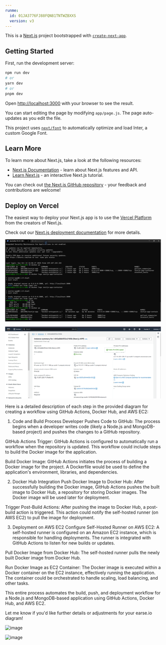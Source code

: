 ```yaml
---
runme:
  id: 01JA3776FJ88FQN81TNTWZBXXS
  version: v3
---
```


This is a [Next.js](https://nextjs.org/) project bootstrapped with [`create-next-app`](https://github.com/vercel/next.js/tree/canary/packages/create-next-app).

## Getting Started

First, run the development server:

```bash {"id":"01JA3776FJ88FQN81TNQAF0SGE"}
npm run dev
# or
yarn dev
# or
pnpm dev
```

Open [http://localhost:3000](http://localhost:3000) with your browser to see the result.

You can start editing the page by modifying `app/page.js`. The page auto-updates as you edit the file.

This project uses [`next/font`](https://nextjs.org/docs/basic-features/font-optimization) to automatically optimize and load Inter, a custom Google Font.

## Learn More

To learn more about Next.js, take a look at the following resources:

- [Next.js Documentation](https://nextjs.org/docs) - learn about Next.js features and API.
- [Learn Next.js](https://nextjs.org/learn) - an interactive Next.js tutorial.

You can check out [the Next.js GitHub repository](https://github.com/vercel/next.js/) - your feedback and contributions are welcome!

## Deploy on Vercel

The easiest way to deploy your Next.js app is to use the [Vercel Platform](https://vercel.com/new?utm_medium=default-template&filter=next.js&utm_source=create-next-app&utm_campaign=create-next-app-readme) from the creators of Next.js.

Check out our [Next.js deployment documentation](https://nextjs.org/docs/deployment) for more details.

![alt text](image.png)

![alt text](image-1.png)

Here is a detailed description of each step in the provided diagram for creating a workflow using GitHub Actions, Docker Hub, and AWS EC2:

1. Code and Build Process
Developer Pushes Code to GitHub: The process begins when a developer writes code (likely a Node.js and MongoDB-based project) and pushes the changes to a GitHub repository.

GitHub Actions Trigger: GitHub Actions is configured to automatically run a workflow when the repository is updated. This workflow could include steps to build the Docker image for the application.

Build Docker Image: GitHub Actions initiates the process of building a Docker image for the project. A Dockerfile would be used to define the application's environment, libraries, and dependencies.

2. Docker Hub Integration
Push Docker Image to Docker Hub: After successfully building the Docker image, GitHub Actions pushes the built image to Docker Hub, a repository for storing Docker images. The Docker image will be used later for deployment.

Trigger Post-Build Actions: After pushing the image to Docker Hub, a post-build action is triggered. This action could notify the self-hosted runner (on AWS EC2) to pull the image for deployment.

3. Deployment on AWS EC2
Configure Self-Hosted Runner on AWS EC2: A self-hosted runner is configured on an Amazon EC2 instance, which is responsible for handling deployments. The runner is integrated with GitHub Actions to listen for new builds or updates.

Pull Docker Image from Docker Hub: The self-hosted runner pulls the newly built Docker image from Docker Hub.

Run Docker Image as EC2 Container: The Docker image is executed within a Docker container on the EC2 instance, effectively running the application. The container could be orchestrated to handle scaling, load balancing, and other tasks.

This entire process automates the build, push, and deployment workflow for a Node.js and MongoDB-based application using GitHub Actions, Docker Hub, and AWS EC2.

Let me know if you'd like further details or adjustments for your earse.io diagram!



![image](https://github.com/user-attachments/assets/ac86dfac-f1c3-489e-9f0a-9f7974bf7213)




![image](https://github.com/user-attachments/assets/7c5d37ec-8e80-4c8f-ae38-6053d1206eea)

